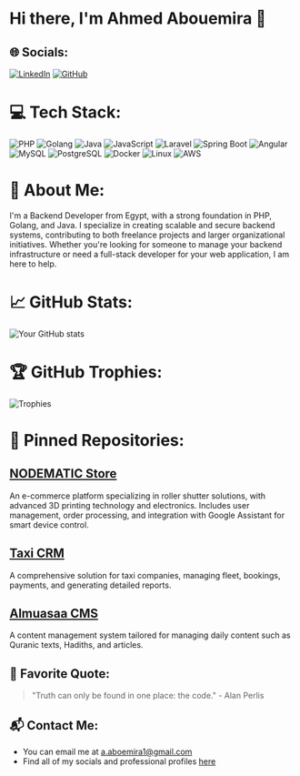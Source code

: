 # Hi there, I'm Ahmed Abouemira 👋

## 🌐 Socials:
[![LinkedIn](https://img.shields.io/badge/LinkedIn-blue?style=flat-square&logo=linkedin)](your-linkedin-url)
[![GitHub](https://img.shields.io/badge/GitHub-black?style=flat-square&logo=github)](your-github-url)

# 💻 Tech Stack:
![PHP](https://img.shields.io/badge/-PHP-333333?style=flat&logo=php)
![Golang](https://img.shields.io/badge/-Golang-333333?style=flat&logo=go)
![Java](https://img.shields.io/badge/-Java-333333?style=flat&logo=java)
![JavaScript](https://img.shields.io/badge/-JavaScript-333333?style=flat&logo=javascript)
![Laravel](https://img.shields.io/badge/-Laravel-333333?style=flat&logo=laravel)
![Spring Boot](https://img.shields.io/badge/-Spring_Boot-333333?style=flat&logo=spring-boot)
![Angular](https://img.shields.io/badge/-Angular-333333?style=flat&logo=angular)
![MySQL](https://img.shields.io/badge/-MySQL-333333?style=flat&logo=mysql)
![PostgreSQL](https://img.shields.io/badge/-PostgreSQL-333333?style=flat&logo=postgresql)
![Docker](https://img.shields.io/badge/-Docker-333333?style=flat&logo=docker)
![Linux](https://img.shields.io/badge/-Linux-333333?style=flat&logo=linux)
![AWS](https://img.shields.io/badge/-AWS-333333?style=flat&logo=amazon-aws)

# 🚀 About Me:
I'm a Backend Developer from Egypt, with a strong foundation in PHP, Golang, and Java. I specialize in creating scalable and secure backend systems, contributing to both freelance projects and larger organizational initiatives. Whether you're looking for someone to manage your backend infrastructure or need a full-stack developer for your web application, I am here to help.


# 📈 GitHub Stats:
![Your GitHub stats](https://github-readme-stats.vercel.app/api?username=aaboemirae&show_icons=true&theme=radical)

# 🏆 GitHub Trophies:
![Trophies](https://github-profile-trophy.vercel.app/?username=aaboemira&theme=nord)

# 📌 Pinned Repositories:
## [NODEMATIC Store](Repository-URL)
An e-commerce platform specializing in roller shutter solutions, with advanced 3D printing technology and electronics. Includes user management, order processing, and integration with Google Assistant for smart device control.

## [Taxi CRM](Repository-URL)
A comprehensive solution for taxi companies, managing fleet, bookings, payments, and generating detailed reports.

## [Almuasaa CMS](Repository-URL)
A content management system tailored for managing daily content such as Quranic texts, Hadiths, and articles.


## 📜 Favorite Quote:
> "Truth can only be found in one place: the code." - Alan Perlis

## 📬 Contact Me:
- You can email me at [a.aboemira1@gmail.com](mailto:a.aboemira1@gmail.com)
- Find all of my socials and professional profiles [here]([Link-to-Your-Profile](https://www.linkedin.com/in/ahmed-abouemira))
